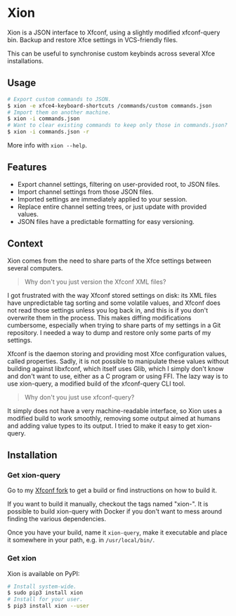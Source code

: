 Xion
====

Xion is a JSON interface to Xfconf, using a slightly modified xfconf-query
bin. Backup and restore Xfce settings in VCS-friendly files.

This can be useful to synchronise custom keybinds across several Xfce
installations.



Usage
-----

```bash
# Export custom commands to JSON.
$ xion -e xfce4-keyboard-shortcuts /commands/custom commands.json
# Import them on another machine.
$ xion -i commands.json
# Want to clear existing commands to keep only those in commands.json?
$ xion -i commands.json -r
```

More info with `xion --help`.



Features
--------

- Export channel settings, filtering on user-provided root, to JSON files.
- Import channel settings from those JSON files.
- Imported settings are immediately applied to your session.
- Replace entire channel setting trees, or just update with provided values.
- JSON files have a predictable formatting for easy versioning.



Context
-------

Xion comes from the need to share parts of the Xfce settings between several
computers.

> Why don't you just version the Xfconf XML files?

I got frustrated with the way Xfconf stored settings on disk: its XML files have
unpredictable tag sorting and some volatile values, and Xfconf does not read
those settings unless you log back in, and this is if you don't overwrite them
in the process. This makes diffing modifications cumbersome, especially when
trying to share parts of my settings in a Git repository. I needed a way to dump
and restore only some parts of my settings.

Xfconf is the daemon storing and providing most Xfce configuration values,
called properties. Sadly, it is not possible to manipulate these values without
building against libxfconf, which itself uses Glib, which I simply don't know
and don't want to use, either as a C program or using FFI. The lazy way is to
use xion-query, a modified build of the xfconf-query CLI tool.

> Why don't you just use xfconf-query?

It simply does not have a very machine-readable interface, so Xion uses a
modified build to work smoothly, removing some output aimed at humans and adding
value types to its output. I tried to make it easy to get xion-query.



Installation
------------

### Get xion-query

Go to my [Xfconf fork](https://github.com/Dece/xfconf/releases/) to get a build
or find instructions on how to build it.

If you want to build it manually, checkout the tags named "xion-<VERSION>". It
is possible to build xion-query with Docker if you don't want to mess around
finding the various dependencies.

Once you have your build, name it `xion-query`, make it executable and place it
somewhere in your path, e.g. in `/usr/local/bin/`.

### Get xion

Xion is available on PyPI:

```bash
# Install system-wide.
$ sudo pip3 install xion
# Install for your user.
$ pip3 install xion --user
```
